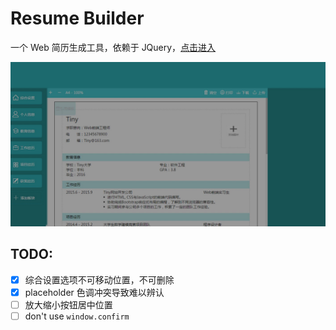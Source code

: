 # Resume Builder

一个 Web 简历生成工具，依赖于 JQuery，[点击进入](https://leezng.github.io/resume-builder/#resume)

![简历编辑界面](./image/02.jpg)

## TODO:

* [x] 综合设置选项不可移动位置，不可删除
* [x] placeholder 色调冲突导致难以辨认
* [ ] 放大缩小按钮居中位置
* [ ] don't use `window.confirm`
